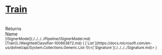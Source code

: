 # [Train](./WeightedClassifier-100663872.md)


<br>
Returns<img width=500/>Name
<br>
<sub>[ISignerModel](./../../../Pipeline/ISignerModel.md)</sub><img width=500/><sub>[Train](./WeightedClassifier-100663872.md) ( [`List`](https://docs.microsoft.com/en-us/dotnet/api/System.Collections.Generic.List-1)\<[`Signature`](./../../../Signature.md)> )</sub><br>



